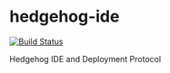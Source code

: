 # hedgehog-ide
[![Build Status](https://travis-ci.com/kleiinnn/hedgehog-ide.svg?token=yZ3SXAHqc5v9x7iX8Hnx&branch=master)](https://travis-ci.com/kleiinnn/hedgehog-ide)

Hedgehog IDE and Deployment Protocol
